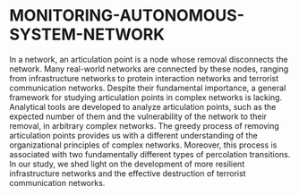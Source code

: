# MONITORING-AUTONOMOUS-SYSTEM-NETWORK
In a network, an articulation point is a node whose removal disconnects the network. Many real-world networks are connected by these nodes, ranging from infrastructure networks to protein interaction networks and terrorist communication networks. Despite their fundamental importance, a general framework for studying articulation points in complex networks is lacking. Analytical tools are developed to analyze articulation points, such as the expected number of them and the vulnerability of the network to their removal, in arbitrary complex networks. The greedy process of removing articulation points provides us with a different understanding of the organizational principles of complex networks. Moreover, this process is associated with two fundamentally different types of percolation transitions. In our study, we shed light on the development of more resilient infrastructure networks and the effective destruction of terrorist communication networks.
